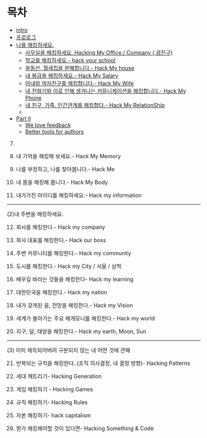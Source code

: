# 목차

* [intro](intro.md)
* [프로로그](hacking_my_life.md)
* [나를 해킹하세요.](part1/README.md)
    * [사무실을 해킹하세요. Hacking My Office / Company ( 광진구)](part1/office.md)
    * [학교를 해킹하세요.- hack your school](part2/school.md)
    * [부동산, 월세집을 분해합니다.- Hack My house](part3/house.md)
    * [내 봉급을 해킹하세요.- Hack My Salary](part4/salary.md)
    * [아내와 여자친구를 해킹합니다.- Hack My Wife](part4.wife.md)
    * [내 전화기와 이로 인해 생겨나는 커뮤니케이션을 해킹합니다.- Hack My Phone](part5.communication.md)
    * [내 친구, 가족. 인간관계를 해킹합다.- Hack My RelationShip](part6.relationship.md)
    * 
* [Part II](part2/README.md)
    * [We love feedback](part2/feedback_please.md)
    * [Better tools for authors](part2/better_tools.md)


7. 

8. 내 기억을 해킹해 보세요.- Hack My Memory

9. 나를 부정하고, 나를 찾아봅니다.- Hack Me

10. 내 몸을 해킹해 봅니다.- Hack My Body

11. 내가가진 아이디를 해킹하세요.- Hack my information

---

(2)내 주변을 해킹하세요.



12. 회사를 해킹한다.- Hack my company

13. 회사 대표를 해킹한다.- Hack our boss

14. 주변 커뮤니티를 해킹한다.- Hack my community

15. 도시를 해킹한다.- Hack my City / 서울 / 삼척

16. 배우길 바라는 것들을 해킹한다- Hack my learning

17. 대한민국을 해킹한다.- Hack my nation

18. 내가 갖게된 꿈, 전망을 해킹한다.- Hack my Vision

19. 세계가 돌아가는 주요 헤게모니를 해킹한다.- Hack my world

20. 지구, 달, 태양을 해킹한다.- Hack my earth, Moon, Sun



---



(3) 이미 체득되어버려 구분되지 않는 내 어떤 것에 관해



21. 반복되는 규칙을 해킹한다..(조직 의사결정, 내 결정 방향)- Hacking Patterns

22. 세대 깨트리기- Hacking Generation

23. 게임 해킹하기 - Hacking Games

24. 규칙 해킹하기- Hacking Rules

25. 자본 해킹하기- hack capitalism

26. 뭔가 해킹해야할 것이 있다면- Hacking Something & Code

